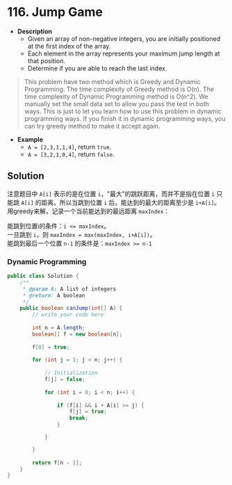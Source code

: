 # 116. Jump Game

- **Description**
    - Given an array of non-negative integers, you are initially positioned at the first index of the array.
    - Each element in the array represents your maximum jump length at that position.
    - Determine if you are able to reach the last index.

> This problem have two method which is Greedy and Dynamic Programming.
> The time complexity of Greedy method is O(n).
> The time complexity of Dynamic Programming method is O(n^2).
> We manually set the small data set to allow you pass the test in both ways. This is just to let you learn how to use this problem in dynamic programming ways. If you finish it in dynamic programming ways, you can try greedy method to make it accept again.
 
- **Example**
    - `A = [2,3,1,1,4]`, return `true`.
    - `A = [3,2,1,0,4]`, return `false`.


## Solution

注意题目中 `A[i]` 表示的是在位置 `i`，"最大"的跳跃距离，而并不是指在位置 `i` 只能跳 `A[i]` 的距离。所以当跳到位置 `i` 后，能达到的最大的距离至少是 `i+A[i]`。用greedy来解，记录一个当前能达到的最远距离 `maxIndex`：

能跳到位置i的条件：`i <= maxIndex`。  
一旦跳到 `i`，则 `maxIndex = max(maxIndex, i+A[i])`。  
能跳到最后一个位置 `n-1` 的条件是：`maxIndex >= n-1`

### Dynamic Programming

```java
public class Solution {
    /**
     * @param A: A list of integers
     * @return: A boolean
     */
    public boolean canJump(int[] A) {
        // write your code here
        
        int n = A.length;
        boolean[] f = new boolean[n];
        
        f[0] = true;
        
        for (int j = 1; j < n; j++) {
            
            // Initialization
            f[j] = false;
            
            for (int i = 0; i < n; i++) {
                
                if (f[i] && i + A[i] >= j) {
                    f[j] = true;
                    break;
                }

            }

        }
        
        return f[n - 1];
    }
}
```
